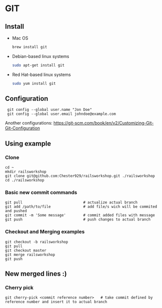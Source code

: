 # GIT

## Install

* Mac OS
    ~~~bash
    brew install git
    ~~~
* Debian-based linux systems
    ~~~bash
    sudo apt-get install git
    ~~~
* Red Hat-based linux systems
    ~~~bash
    sudo yum install git
    ~~~
    
## Configuration

     git config --global user.name "Jon Doe"
     git config --global user.email johndoe@example.com

Another configurations: https://git-scm.com/book/en/v2/Customizing-Git-Git-Configuration

## Using example

### Clone

    cd ~
    mkdir railsworkshop
    git clone git@github.com:Chester929/railsworkshop.git ./railsworkshop
    cd ./railsworkshop

### Basic new commit commands

    git pull                            # actualize actual branch
    git add /path/to/file               # add file/s wich will be commited and pushed
    git commit -m 'Some message'        # commit added files with message
    git push                            # push changes to actual branch

### Checkout and Merging examples

    git checkout -b railsworkshop
    git pull
    git checkout master
    git merge railsworkshop
    git push

## New merged lines :)

### Cherry pick

    git cherry-pick <commit reference number>   # take commit defined by reference number and insert it to actual branch